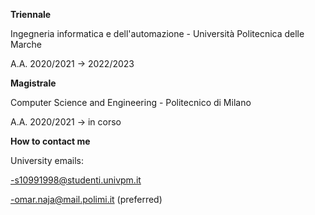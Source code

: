 **Triennale**

Ingegneria informatica e dell'automazione - Università Politecnica delle Marche

A.A. 2020/2021 -> 2022/2023


**Magistrale**

Computer Science and Engineering - Politecnico di Milano

A.A. 2020/2021 -> in corso

**How to contact me**

University emails:

-s10991998@studenti.univpm.it

-omar.naja@mail.polimi.it (preferred)
